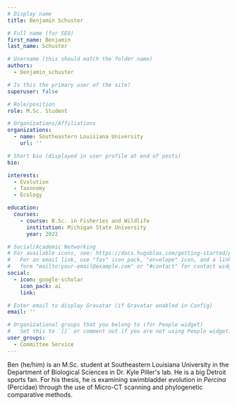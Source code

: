 ```yaml
---
# Display name
title: Benjamin Schuster

# Full name (for SEO)
first_name: Benjamin
last_name: Schuster

# Username (this should match the folder name)
authors:
  - benjamin_schuster

# Is this the primary user of the site?
superuser: false

# Role/position
role: M.Sc. Student

# Organizations/Affiliations
organizations:
  - name: Southeastern Louisiana University
    url: ''

# Short bio (displayed in user profile at end of posts)
bio: 

interests:
  - Evolution
  - Taxonomy
  - Ecology

education:
  courses:
    - course: B.Sc. in Fisheries and Wildlife
      institution: Michigan State University
      year: 2022

# Social/Academic Networking
# For available icons, see: https://docs.hugoblox.com/getting-started/page-builder/#icons
#   For an email link, use "fas" icon pack, "envelope" icon, and a link in the
#   form "mailto:your-email@example.com" or "#contact" for contact widget.
social:
  - icon: google-scholar
    icon_pack: ai
    link:

# Enter email to display Gravatar (if Gravatar enabled in Config)
email: ''

# Organizational groups that you belong to (for People widget)
#   Set this to `[]` or comment out if you are not using People widget.
user_groups:
  - Committee Service
---
```


Ben (he/him) is an M.Sc. student at Southeastern Louisiana University in the Department of Biological Sciences in Dr. Kyle Piller's lab. He is a big Detroit sports fan. For his thesis, he is examining swimbladder evolution in *Percina* (Percidae) through the use of Micro-CT scanning and phylogenetic comparative methods.